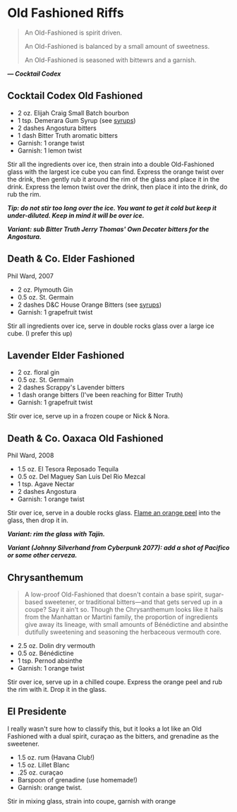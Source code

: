 # Old Fashioned Riffs

> An Old-Fashioned is spirit driven.
>
> An Old-Fashioned is balanced by a small amount of sweetness.
>
> An Old-Fashioned is seasoned with bittewrs and a garnish.

***— Cocktail Codex***


## Cocktail Codex Old Fashioned

- 2 oz. Elijah Craig Small Batch bourbon
- 1 tsp. Demerara Gum Syrup (see [syrups](syrups.md))
- 2 dashes Angostura bitters
- 1 dash Bitter Truth aromatic bitters
- Garnish: 1 orange twist
- Garnish: 1 lemon twist

Stir all the ingredients over ice, then strain into a double Old-Fashioned glass
with the largest ice cube you can find. Express the orange twist over the drink,
then gently rub it around the rim of the glass and place it in the drink.
Express the lemon twist over the drink, then place it into the drink, do rub the
rim.

***Tip: do not stir too long over the ice. You want to get it cold but keep it
under-diluted. Keep in mind it will be over ice.***

***Variant: sub Bitter Truth Jerry Thomas' Own Decater bitters for the
Angostura.***


## Death & Co. Elder Fashioned
Phil Ward, 2007

- 2 oz. Plymouth Gin
- 0.5 oz. St. Germain
- 2 dashes D&C House Orange Bitters (see [syrups](syrups.md))
- Garnish: 1 grapefruit twist

Stir all ingredients over ice, serve in double rocks glass over a large ice
cube. (I prefer this up)


## Lavender Elder Fashioned

- 2 oz. floral gin
- 0.5 oz. St. Germain
- 2 dashes Scrappy's Lavender bitters
- 1 dash orange bitters (I've been reaching for Bitter Truth)
- Garnish: 1 grapefruit twist

Stir over ice, serve up in a frozen coupe or Nick & Nora.


## Death & Co. Oaxaca Old Fashioned
Phil Ward, 2008

- 1.5 oz. El Tesora Reposado Tequila
- 0.5 oz. Del Maguey San Luis Del Rio Mezcal
- 1 tsp. Agave Nectar
- 2 dashes Angostura
- Garnish: 1 orange twist

Stir over ice, serve in a double rocks glass. [Flame an orange peel](techniques.md) into the
glass, then drop it in.

***Variant: rim the glass with Tajín.***

***Variant (Johnny Silverhand from Cyberpunk 2077): add a shot of Pacifico or
some other cerveza.***


## Chrysanthemum

> A low-proof Old-Fashioned that doesn't contain a base spirit, sugar-based
> sweetener, or traditional bitters—and that gets served up in a coupe? Say it
> ain't so. Though the Chrysanthemum looks like it hails from the Manhattan or
> Martini family, the proportion of ingredients give away its lineage, with
> small amounts of Bénédictine and absinthe dutifully sweetening and seasoning
> the herbaceous vermouth core.

- 2.5 oz. Dolin dry vermouth
- 0.5 oz. Bénédictine
- 1 tsp. Pernod absinthe
- Garnish: 1 orange twist

Stir over ice, serve up in a chilled coupe. Express the orange peel and rub the
rim with it. Drop it in the glass.


## El Presidente
I really wasn't sure how to classify this, but it looks a lot like an Old
Fashioned with a dual spirit, curaçao as the bitters, and grenadine as the
sweetener.

- 1.5 oz. rum (Havana Club!)
- 1.5 oz. Lillet Blanc
- .25 oz. curaçao
- Barspoon of grenadine (use homemade!)
- Garnish: orange twist.

Stir in mixing glass, strain into coupe, garnish with orange




